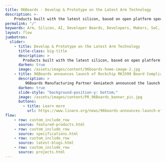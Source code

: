 ```yaml
---
title: 96Boards - Develop & Prototype on the Latest Arm Technology
description: >-
    Products built with the latest silicon, based on open platform specifications for developers, makers and businesses
permalink: "/"
keywords: Arm, Silicon, AI, Developer Boards, Developers, Makers, SoC, Consumer, IoT, Enterprise
layout: flow
jumbotron:
  slider:
    - title: Develop & Prototype on the Latest Arm Technology
      title-class: big-title
      description: >
        Products built with the latest silicon, based on open platform specifications for developers, makers and businesses
      darken: true
      image: /assets/images/content/96boards-home-image-2.jpg
    - title: 96Boards announces launch of Rockchip RK3399 Board Compliant with 96Boards SOM specification
      description: >
         96Boards Manufacturing Partner Geniatech announced the launch of another Rockchip RK3399 Board and Carrier Board
      darken: true
      slide-style: "background-position-y: bottom;"
      image: /assets/images/content/PR_96Boards_banner_pic.jpg
      buttons:
        - title: Learn more
          url: https://www.linaro.org/news/96boards-announces-launch-of-rockchip-rk3399-som-board/
flow:
    - row: custom_include_row
      source: featured-products.html
    - row: custom_include_row
      source: specifications.html
    - row: custom_include_row
      source: latest-blogs.html
    - row: custom_include_row
      source: projects.html
---
```

